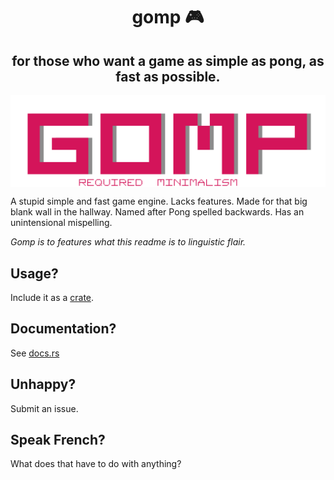 <h1 align="center">gomp 🎮</h1>
<h2 align="center">for those who want a game as simple as pong, as fast as possible.</h2>

</hr>
<img align="center" src="./assets/logo/gomp.png">
</hr>

</br>

A stupid simple and fast game engine. Lacks features. Made for that big blank wall in the hallway. Named after Pong spelled backwards. Has an unintensional mispelling.

*Gomp is to features what this readme is to linguistic flair.*

## Usage?
Include it as a [crate](https://crates.io).

## Documentation?
See [docs.rs](https://docs.rs)

## Unhappy?
Submit an issue.

## Speak French?
What does that have to do with anything?


